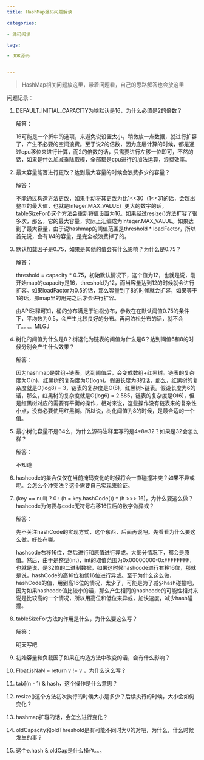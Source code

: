 ```yaml
---
title: HashMap源码问题解读

categories: 

- 源码阅读

tags: 

- JDK源码


---
```


> HashMap相关问题放这里，带着问题看，自己的思路解答也会放这里

问题记录：

1. DEFAULT_INITIAL_CAPACITY为啥默认是16，为什么必须是2的倍数？

   解答：

   16可能是一个折中的选项，来避免说设置太小，稍微放一点数据，就进行扩容了，产生不必要的空间浪费。至于说2的倍数，因为底层计算的时候，都是通过cpu移位来进行计算，而2的倍数的话，只需要进行左移一位即可，不然的话，如果是什么加减乘除取模，全部都是cpu进行的加法运算，浪费效率。

2. 最大容量能否进行更改？达到最大容量的时候会浪费多少的容量？

   解答：

   不能通过构造方法更改，如果手动将其更改为比1<<30（1<<31的话，会超出整型的最大值，也就是Integer.MAX_VALUE）更大的数字的话，tableSizeFor()这个方法会重新将值设置为16。如果经过resize()方法扩容了很多次，那么，它的最大容量，实际上汇编成为Integer.MAX_VALUE。如果达到了最大容量，由于说hashmap的阈值范围是threshold * loadFactor，所以首先说，会有1/4的容量，是完全被浪费掉了的。

3. 默认加载因子是0.75，如果是其他的值会有什么影响？为什么是0.75？

   解答：

   threshold = capacity * 0.75，初始默认情况下，这个值为12，也就是说，刚开始map的capacity是16，threshold为12，而当容量达到12的时候就会进行扩容。如果loadFactor为0.5的话，那么容量到了8的时候就会扩容，如果等于1的话，那map里的用完之后才会进行扩容。

   由API注释可知，桶的分布满足于泊松分布，参数在在默认阈值0.75的条件下，平均数为0.5，会产生比较良好的分布。再问泊松分布的话，就不会了。。。。MLGJ

4. 树化的阈值为什么是8？树退化为链表的阈值为什么是6？达到阈值6和8的时候分别会产生什么效果？

   解答：

   因为hashmap是数组+链表，达到阈值后，会变成数组+红黑树。链表的复杂度为O(n)，红黑树的复杂度为O(logn)。假设长度为8的话，那么，红黑树的复杂度就是O(log8) = 3，链表的复杂度是O(8)，红黑树>链表。假设长度为6的话，那么，红黑树的复杂度就是O(log6) = 2.585，链表的复杂度是O(6)，但是红黑树对应的需要有平衡的操作，相对来说，这些操作没有链表来的复杂性小点，没有必要使用红黑树。所以说，树化阈值为8的时候，是最合适的一个值。

5. 最小树化容量不是64么，为什么源码注释里写的是4*8=32？如果是32会怎么样？

   解答：

   不知道

6. hashcode的集合仅仅在当前掩码变化的时候将会一直碰撞冲突？如果不异或呢。会怎么个冲突法？这个需要自己实现来验证。

7. (key == null) ? 0 : (h = key.hashCode()) ^ (h >>> 16)，为什么要这么做？hashcode为何要与code无符号右移16位后的数字做异或？

   解答：

   先不关注hashCode的实现方式，这个东西，后面再说吧。先看看为什么要这么做，好处在哪。

   hashcode右移16位，然后进行和原值进行异或。大部分情况下，都会是原值。然后，由于是整型(int)，int的取值范围为0x00000000-0xFFFFFFFF，也就是说，是32位的二进制数据，如果这时候hashcode进行右移16位，那就是说，hashCode的高16位和低16位进行异或。至于为什么这么做，hashCode的值，用到高16位的情况，太少了，可能是为了减少hash碰撞吧，因为如果hashcode值比较小的话，那么产生相同的hashcode的可能性相对来说是比较高的一个情况，所以用高位和低位来异或，加快速度，减少hash碰撞。

8. tableSizeFor方法的作用是什么，为什么要这么写？

   解答：

   明天写吧

9. 初始容量和负载因子如果在构造方法中改变的话，会有什么影响？

10. Float.isNaN = return v != v ，为什么这么写？

11. tab[(n - 1) & hash，这个操作是什么意思？

12. resize()这个方法初次执行的时候大小是多少？后续执行的时候，大小会如何变化？

13. hashmap扩容的话，会怎么进行变化？

14. oldCapacity和oldThreshold是有可能不同时为0的对吧，为什么，什么时候发生的事？

15. 这个e.hash & oldCap是什么操作。。。